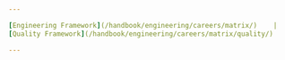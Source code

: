 ```yaml
---

[Engineering Framework](/handbook/engineering/careers/matrix/)    |
[Quality Framework](/handbook/engineering/careers/matrix/quality/)

---
```

